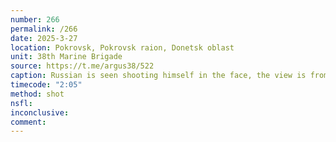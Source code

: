 ```yaml
---
number: 266
permalink: /266
date: 2025-3-27
location: Pokrovsk, Pokrovsk raion, Donetsk oblast
unit: 38th Marine Brigade
source: https://t.me/argus38/522
caption: Russian is seen shooting himself in the face, the view is from behind
timecode: "2:05"
method: shot
nsfl: 
inconclusive: 
comment: 
---
```

<script async src="https://telegram.org/js/telegram-widget.js?22" data-telegram-post="argus38/522" data-width="100%"></script>
